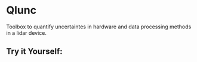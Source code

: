 # Qlunc
Toolbox to quantify uncertaintes in hardware and data processing methods in a lidar device.


## Try it Yourself:

